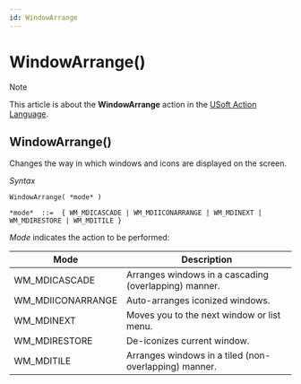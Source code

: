 ```yaml
---
id: WindowArrange
---
```


# WindowArrange()



> [!NOTE]
> This article is about the **WindowArrange** action in the [USoft Action Language](/docs/Task%20flow/Action%20Language%20reference/USoft%20Action%20Language.md).

## **WindowArrange()**

Changes the way in which windows and icons are displayed on the screen.

*Syntax*

```
WindowArrange( *mode* )

*mode*  ::=  { WM_MDICASCADE | WM_MDIICONARRANGE | WM_MDINEXT | WM_MDIRESTORE | WM_MDITILE }
```

*Mode* indicates the action to be performed:

|**Mode**|**Description**|
|--------|--------|
|WM_MDICASCADE|Arranges windows in a cascading (overlapping) manner.|
|WM_MDIICONARRANGE|Auto-arranges iconized windows.|
|WM_MDINEXT|Moves you to the next window or list menu.|
|WM_MDIRESTORE|De-iconizes current window.|
|WM_MDITILE|Arranges windows in a tiled (non-overlapping) manner.|



 